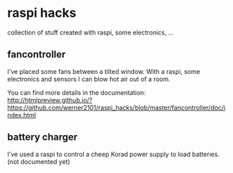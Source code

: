 # raspi hacks
collection of stuff created with raspi, some electronics, ...

## fancontroller

I've placed some fans between a tilted window. With a raspi, some electronics and sensors I can blow hot air out of a room.

You can find more details in the documentation:
http://htmlpreview.github.io/?https://github.com/werner2101/raspi_hacks/blob/master/fancontroller/doc/index.html

## battery charger

I've used a raspi to control a cheep Korad power supply to load batteries.
(not documented yet)
